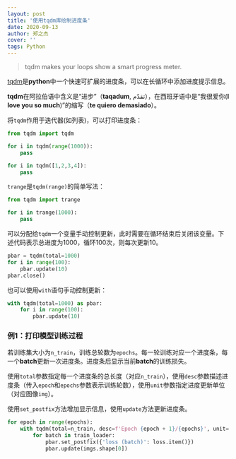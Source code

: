 ```yaml
---
layout: post
title: '使用tqdm库绘制进度条'
date: 2020-09-13
author: 郑之杰
cover: ''
tags: Python
---
```


> tqdm makes your loops show a smart progress meter.

[tqdm](https://tqdm.github.io/)是**python**中一个快速可扩展的进度条，可以在长循环中添加进度提示信息。

**tqdm**在阿拉伯语中含义是“进步”（**taqadum**, تقدّم），在西班牙语中是“我很爱你(**I love you so much**)”的缩写（**te quiero demasiado**）。

将`tqdm`作用于迭代器(如列表)，可以打印进度条：

```python
from tqdm import tqdm

for i in tqdm(range(1000)):
    pass

for i in tqdm([1,2,3,4]):
    pass
```

`trange`是`tqdm(range)`的简单写法：

```python
from tqdm import trange

for i in trange(1000):
    pass
```

可以分配给`tqdm`一个变量手动控制更新，此时需要在循环结束后关闭该变量。下述代码表示总进度为$1000$，循环$100$次，则每次更新$10$。

```python
pbar = tqdm(total=1000)
for i in range(100):
    pbar.update(10)
pbar.close()
```

也可以使用`with`语句手动控制更新：

```python
with tqdm(total=1000) as pbar:
    for i in range(100):
        pbar.update(10)
```

### 例1：打印模型训练过程
若训练集大小为`n_train`，训练总轮数为`epochs`。每一轮训练对应一个进度条，每一个**batch**更新一次进度条。进度条后显示当前**batch**的训练损失。

使用`total`参数指定每一个进度条的总长度（对应`n_train`），使用`desc`参数描述进度条（传入`epoch`和`epochs`参数表示训练轮数），使用`unit`参数指定进度更新单位（对应图像`img`）。

使用`set_postfix`方法增加显示信息，使用`update`方法更新进度条。

```python
for epoch in range(epochs):
    with tqdm(total=n_train, desc=f'Epoch {epoch + 1}/{epochs}', unit='img') as pbar:
        for batch in train_loader:
            pbar.set_postfix({'loss (batch)': loss.item()})
            pbar.update(imgs.shape[0])
```